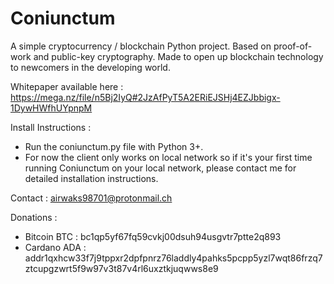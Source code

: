 # Coniunctum
A simple cryptocurrency / blockchain Python project. Based on proof-of-work and public-key cryptography.
Made to open up blockchain technology to newcomers in the developing world.

Whitepaper available here : https://mega.nz/file/n5Bj2IyQ#2JzAfPyT5A2ERiEJSHj4EZJbbigx-1DywHWfhUYpnpM

Install Instructions : 
- Run the coniunctum.py file with Python 3+.
- For now the client only works on local network so if it's your first time running Coniunctum on your local network, please contact me for detailed installation instructions.

Contact : airwaks98701@protonmail.ch

Donations : 
- Bitcoin BTC : bc1qp5yf67fq59cvkj00dsuh94usgvtr7ptte2q893
- Cardano ADA : addr1qxhcw33f7j9tppxr2dpfpnrz76laddly4pahks5pcpp5yzl7wqt86frzq7ztcupgzwrt5f9w97v3t87v4rl6uxztkjuqwws8e9


                          


